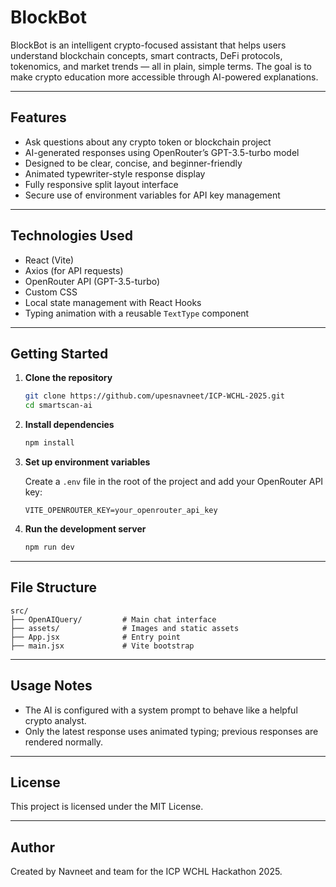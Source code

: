 # BlockBot

BlockBot is an intelligent crypto-focused assistant that helps users understand blockchain concepts, smart contracts, DeFi protocols, tokenomics, and market trends — all in plain, simple terms. The goal is to make crypto education more accessible through AI-powered explanations.

---

## Features

- Ask questions about any crypto token or blockchain project
- AI-generated responses using OpenRouter’s GPT-3.5-turbo model
- Designed to be clear, concise, and beginner-friendly
- Animated typewriter-style response display
- Fully responsive split layout interface
- Secure use of environment variables for API key management

---

## Technologies Used

- React (Vite)
- Axios (for API requests)
- OpenRouter API (GPT-3.5-turbo)
- Custom CSS
- Local state management with React Hooks
- Typing animation with a reusable `TextType` component

---

## Getting Started

1. **Clone the repository**
   ```bash
   git clone https://github.com/upesnavneet/ICP-WCHL-2025.git
   cd smartscan-ai
   ```

2. **Install dependencies**
   ```bash
   npm install
   ```

3. **Set up environment variables**

   Create a `.env` file in the root of the project and add your OpenRouter API key:

   ```
   VITE_OPENROUTER_KEY=your_openrouter_api_key
   ```

4. **Run the development server**
   ```bash
   npm run dev
   ```

---

## File Structure

```
src/
├── OpenAIQuery/         # Main chat interface
├── assets/              # Images and static assets
├── App.jsx              # Entry point
├── main.jsx             # Vite bootstrap
```

---

## Usage Notes

- The AI is configured with a system prompt to behave like a helpful crypto analyst.
- Only the latest response uses animated typing; previous responses are rendered normally.

---

## License

This project is licensed under the MIT License.

---

## Author

Created by Navneet and team for the ICP WCHL Hackathon 2025.
